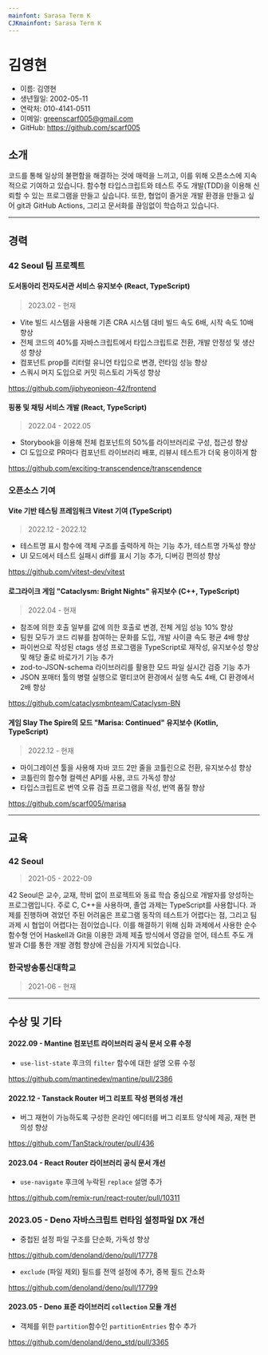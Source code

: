 ```yaml
---
mainfont: Sarasa Term K
CJKmainfont: Sarasa Term K
---
```


# 김영현

- 이름: 김영현
- 생년월일: 2002-05-11
- 연락처: 010-4141-0511
- 이메일: greenscarf005@gmail.com
- GitHub: <https://github.com/scarf005>

## 소개

코드를 통해 일상의 불편함을 해결하는 것에 매력을 느끼고, 이를 위해 오픈소스에 지속적으로 기여하고
있습니다. 함수형 타입스크립트와 테스트 주도 개발(TDD)을 이용해 신뢰할 수 있는 프로그램을 만들고
싶습니다. 또한, 협업이 즐거운 개발 환경을 만들고 싶어 git과 GitHub Actions, 그리고 문서화를 끊임없이
학습하고 있습니다.

---

## 경력

### 42 Seoul 팀 프로젝트

#### 도서동아리 전자도서관 서비스 유지보수 (React, TypeScript)

> 2023.02 - 현재

- Vite 빌드 시스템을 사용해 기존 CRA 시스템 대비 빌드 속도 6배, 시작 속도 10배 향상
- 전체 코드의 40%를 자바스크립트에서 타입스크립트로 전환, 개발 안정성 및 생산성 향상
- 컴포넌트 prop를 리터럴 유니언 타입으로 변경, 런타임 성능 향상
- 스쿼시 머지 도입으로 커밋 히스토리 가독성 향상

<https://github.com/jiphyeonjeon-42/frontend>

#### 핑퐁 및 채팅 서비스 개발 (React, TypeScript)

> 2022.04 - 2022.05

- Storybook을 이용해 전체 컴포넌트의 50%를 라이브러리로 구성, 접근성 향상
- CI 도입으로 PR마다 컴포넌트 라이브러리 배포, 리뷰시 테스트가 더욱 용이하게 함

<https://github.com/exciting-transcendence/transcendence>

### 오픈소스 기여

#### Vite 기반 테스팅 프레임워크 Vitest 기여 (TypeScript)

> 2022.12 - 2022.12

- 테스트명 표시 함수에 객체 구조를 출력하게 하는 기능 추가, 테스트명 가독성 향상
- UI 모드에서 테스트 실패시 diff를 표시 기능 추가, 디버깅 편의성 향상

<https://github.com/vitest-dev/vitest>

#### 로그라이크 게임 "Cataclysm: Bright Nights" 유지보수 (C++, TypeScript)

> 2022.04 - 현재

- 참조에 의한 호출 일부를 값에 의한 호출로 변경, 전체 게임 성능 10% 향상
- 팀원 모두가 코드 리뷰를 참여하는 문화를 도입, 개발 사이클 속도 평균 4배 향상
- 파이썬으로 작성된 ctags 생성 프로그램을 TypeScript로 재작성, 유지보수성 향상 및 해당 줄로 바로가기
  기능 추가
- zod-to-JSON-schema 라이브러리를 활용한 모드 파일 실시간 검증 기능 추가
- JSON 포매터 툴의 병렬 실행으로 멀티코어 환경에서 실행 속도 4배, CI 환경에서 2배 향상

<https://github.com/cataclysmbnteam/Cataclysm-BN>

#### 게임 Slay The Spire의 모드 "Marisa: Continued" 유지보수 (Kotlin, TypeScript)

> 2022.12 - 현재

- 마이그레이션 툴을 사용해 자바 코드 2만 줄을 코틀린으로 전환, 유지보수성 향상
- 코틀린의 함수형 컬렉션 API를 사용, 코드 가독성 향상
- 타입스크립트로 번역 오류 검출 프로그램을 작성, 번역 품질 향상

<https://github.com/scarf005/marisa>

---

## 교육

### 42 Seoul

> 2021-05 - 2022-09

42 Seoul은 교수, 교재, 학비 없이 프로젝트와 동료 학습 중심으로 개발자를 양성하는 프로그램입니다.
주로 C, C++을 사용하며, 졸업 과제는 TypeScript를 사용합니다. 과제를 진행하며 겪었던 주된 어려움은
프로그램 동작의 테스트가 어렵다는 점, 그리고 팀 과제 시 협업이 어렵다는 점이었습니다. 이를 해결하기
위해 심화 과제에서 사용한 순수 함수형 언어 Haskell과 Git을 이용한 과제 제출 방식에서 영감을 얻어,
테스트 주도 개발과 CI를 통한 개발 경험 향상에 관심을 가지게 되었습니다.

### 한국방송통신대학교

> 2021-06 - 현재

---

## 수상 및 기타

#### 2022.09 - Mantine 컴포넌트 라이브러리 공식 문서 오류 수정

- `use-list-state` 후크의 `filter` 함수에 대한 설명 오류 수정

<https://github.com/mantinedev/mantine/pull/2386>

#### 2022.12 - Tanstack Router 버그 리포트 작성 편의성 개선

- 버그 재현이 가능하도록 구성한 온라인 에디터를 버그 리포트 양식에 제공, 재현 편의성 향상

<https://github.com/TanStack/router/pull/436>

#### 2023.04 - React Router 라이브러리 공식 문서 개선

- `use-navigate` 후크에 누락된 `replace` 설명 추가

<https://github.com/remix-run/react-router/pull/10311>

### 2023.05 - Deno 자바스크립트 런타임 설정파일 DX 개선

- 중첩된 설정 파일 구조를 단순화, 가독성 향상

<https://github.com/denoland/deno/pull/17778>

- `exclude` (파일 제외) 필드를 전역 설정에 추가, 중복 필드 간소화

<https://github.com/denoland/deno/pull/17799>

#### 2023.05 - Deno 표준 라이브러리 `collection` 모듈 개선

- 객체를 위한 `partition`함수인 `partitionEntries` 함수 추가

<https://github.com/denoland/deno_std/pull/3365>
